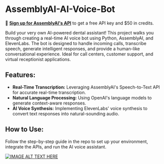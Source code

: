 # AssemblyAI-AI-Voice-Bot

🔑 **[Sign up for AssemblyAI's API](https://www.assemblyai.com/?utm_source=github&utm_medium=referral&utm_campaign=smitha)** to get a free API key and $50 in credits.

Build your very own AI-powered dental assistant! This project walks you through creating a real-time AI voice bot using Python, AssemblyAI, and ElevenLabs. The bot is designed to handle incoming calls, transcribe speech, generate intelligent responses, and provide a human-like conversational experience. Ideal for call centers, customer support, and virtual receptionist applications.

## Features:
- **Real-Time Transcription:** Leveraging AssemblyAI's Speech-to-Text API for accurate real-time transcription.
- **Natural Language Processing:** Using OpenAI's language models to generate context-aware responses.
- **AI Voice Synthesis:** Implementing ElevenLabs' voice synthesis to convert text responses into natural-sounding audio.

## How to Use:
Follow the step-by-step guide in the repo to set up your environment, integrate the APIs, and run the AI voice assistant.

[![IMAGE ALT TEXT HERE](https://img.youtube.com/vi/Nyo5m_glZXs/0.jpg)](https://www.youtube.com/watch?v=Nyo5m_glZXs)


